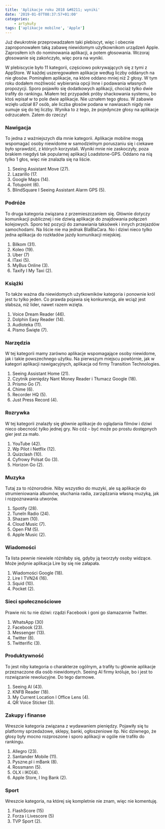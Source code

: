 ```yaml
---
title: 'Aplikacje roku 2018 &#8211; wyniki'
date: '2019-01-07T08:37:57+01:00'
categories:
    - artykuły
tags: ['aplikacje mobilne', 'Apple']
---
```


Już dwukrotnie przeprowadzałem taki plebiscyt, więc i obecnie zaproponowałem taką zabawę niewidomym użytkownikom urządzeń Apple. Zaprosiłem ich do nominowania aplikacji, a potem głosowania. Wczoraj głosowanie się zakończyło, więc pora na wyniki.

W plebiscycie było 11 kategorii, częściowo pokrywających się z tymi z AppStore. W każdej uszeregowałem aplikacje według liczby oddanych na nie głosów. Pominąłem aplikacje, na które oddano mniej niż 2 głosy. W tym roku dodałem możliwość wybierania opcji Inne i podawania własnych propozycji. Sporo pojawiło się dodatkowych aplikacji, chociaż tylko dwie trafiły do rankingu. Miałem też przypadek próby shackowania systemu, bo ktoś wpisał w to pole dwie aplikacje. Nie uznałem tego głosu. W zabawie wzięło udział 87 osób, ale liczba głosów podana w nawiasach nigdy nie sumuje się do tej liczby. Wynika to z tego, że pojedyncze głosy na aplikacje odrzucałem. Zatem do rzeczy!

### Nawigacja

To jedna z ważniejszych dla mnie kategorii. Aplikacje mobilne mogą wspomagać osoby niewidome w samodzielnym poruszaniu się i ciekawe było sprawdzić, z których korzystali. Wyniki mnie nie zaskoczyły, poza brakiem niegdyś tak popularnej aplikacji Loadstone-GPS. Oddano na nią tylko 1 głos, więc nie znalazła się na liście.

1. Seeing Assistant Move (27).
2. Lazarillo (17.
3. Google Maps (14).
4. Totupoint (6).
5. BlindSquare I Seeing Assistant Alarm GPS (5).

### Podróże

To druga kategoria związana z przemieszczaniem się. Głównie dotyczy komunikacji publicznej i nie dziwią aplikacje do znajdowania połączeń kolejowych. Sporo też pozycji do zamawiania taksówek i innych przejazdów samochodami. Na liście nie ma jednak BlaBlaCara. No i dziwi nieco tylko jedna aplikacja do rozkładów jazdy komunikacji miejskiej.

1. Bilkom (31).
2. Koleo (19).
3. Uber (7)
4. ITaxi (5).
5. MyBus Online (3).
6. Taxify I My Taxi (2).

### Książki

To także ważna dla niewidomych użytkowników kategoria i ponownie król jest tu tylko jeden. Co prawda pojawia się konkurencja, ale wciąż jest słabsza, niż lider, nawet razem wzięta.

1. Voice Dream Reader (46).
2. Dolphin Easy Reader (14).
3. Audioteka (11).
4. Pismo Święte (7).

### Narzędzia

W tej kategorii mamy zarówno aplikacje wspomagające osoby niewidome, jak i takie powszechnego użytku. Na pierwszym miejscu powtórnie, jak w kategori aplikacji nawigacyjnych, aplikacja od firmy Transition Technologies.

1. Seeing Assistant Home (21).
2. Czytnik pieniędzy Nant Money Reader i Tłumacz Google (18).
3. Prismo Go (7).
4. Chime (6).
5. Recorder HQ (5).
6. Just Press Record (4).

### Rozrywka

W tej kategorii znalazły się głównie aplikacje do oglądania filmów i dziwi nieco obecność tylko jednej gry. No cóż – być może po prostu dostępnych gier jest za mało.

1. YouTube (42).
2. Wp Pilot i Netflix (12).
3. Quizclash (10).
4. Cyfrowy Polsat Go (3).
5. Horizon Go (2).

### Muzyka

Tutaj za to różnorodnie. Niby wszystko do muzyki, ale są aplikacje do strumieniowania albumów, słuchania radia, zarządzania własną muzyką, jak i rozpoznawania utworów.

1. Spotify (28).
2. TuneIn Radio (24).
3. Shazam (10).
4. Cloud Music (7).
5. Open FM (5).
6. Apple Music (2).

### Wiadomości

Ta lista pewnie niewiele różniłaby się, gdyby ją tworzyły osoby widzące. Może jedynie aplikacja Lire by się nie załapała.

1. Wiadomości Google (18).
2. Lire I TVN24 (16).
3. Squid (10).
4. Pocket (2).

### Sieci społecznościowe

Prawie nic tu nie dziwi: rządzi Facebook i goni go ślamazarnie Twitter.

1. WhatsApp (30)
2. Facebook (23).
3. Messenger (13).
4. Twitter (8).
5. Twitterific (3).

### Produktywność

To jest niby kategoria o charakterze ogólnym, a trafiły tu głównie aplikacje przeznaczone dla osób niewidomych. Seeing AI firmy króluje, bo i jest to rozwiązanie rewolucyjne. Do tego darmowe.

1. Seeing AI (43).
2. KNFB Reader (18).
3. My Current Location I Office Lens (4).
4. QR Voice Sticker (3).

### Zakupy i finanse

Wreszcie kategoria związana z wydawaniem pieniędzy. Pojawiły się tu platformy sprzedażowe, sklepy, banki, ogłoszeniowe itp. Nic dziwnego, że głosy były mocno rozproszone i sporo aplikacji w ogóle nie trafiło do rankingu.

1. Allegro (23).
2. Santander Mobile (11).
3. Pyszne.pl i mBank (8).
4. Rossmann (5).
5. OLX i IKO(4).
6. Apple Store, I Ing Bank (2).

### Sport

Wreszcie kategoria, na której się kompletnie nie znam, więc nie komentuję.

1. FlashScore (15)
2. Forza i Livescore (5)
3. TVP Sport (2).
